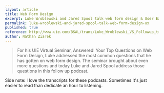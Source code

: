 ```yaml
---
layout: article
title: Web Form Design
excerpt: Luke Wroblewski and Jared Spool talk web form design & User Experience
permalink: luke-wroblewski-and-jared-spool-talk-web-form-design-ux
published: true
reference: http://www.uie.com/BSAL/trans/Luke_Wroblewski_VS_Followup_transcript.html
author: Nathan Ziarek
---
```


> For his UIE Virtual Seminar, Answered! Your Top Questions on Web Form Design, Luke addressed the most common questions that he has gotten on web form design. The seminar brought about even more questions and today Luke and Jared Spool address those questions in this follow up podcast.

Side note: I love the transcripts for these podcasts. Sometimes it's just easier to read than dedicate an hour to listening.
